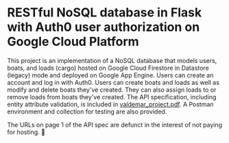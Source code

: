 # RESTful NoSQL database in Flask with Auth0 user authorization on Google Cloud Platform

This project is an implementation of a NoSQL database that models users, boats, and loads (cargo) hosted on Google Cloud Firestore in Datastore (legacy) mode and deployed on Google App Engine. Users can create an account and log in with Auth0. Users can create boats and loads as well as modify and delete boats they've created. They can also assign loads to or remove loads from boats they've created. The API specification, including entity attribute validation, is included in [valdemar_project.pdf](https://github.com/MHValdez/CS493-a9-final-project/blob/main/valdemar_project.pdf). A Postman environment and collection for testing are also provided.

The URLs on page 1 of the API spec are defunct in the interest of not paying for hosting. 🙂
